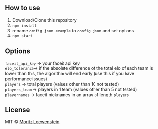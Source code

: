 ## How to use
1. Download/Clone this repository
2. `npm install`
3. rename `config.json.example` to `config.json` and set options
3. `npm start`

## Options
`faceit_api_key` -> your faceit api key  
`elo_tolerance`-> if the absolute difference of the total elo of each team is lower than this, the algorithm will end early (use this if you have performance issues)  
`players` -> total players (values other than 10 not tested)  
`players_team` -> players in 1 team (values other than 5 not tested)  
`playernames` -> faceit nicknames in an array of length `players`  

## License

MIT © [Moritz Loewenstein](https://github.com/MoritzLoewenstein)
